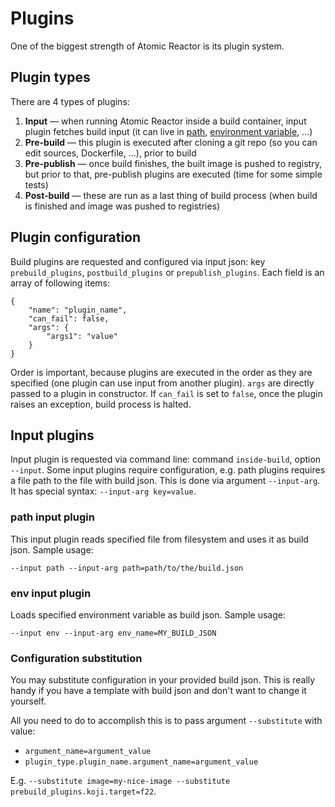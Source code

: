 Plugins
=======

One of the biggest strength of Atomic Reactor is its plugin system.

## Plugin types

There are 4 types of plugins:

1. **Input** — when running Atomic Reactor inside a build container, input plugin fetches build input (it can live in [path](https://github.com/projectatomic/atomic-reactor/blob/master/atomic_reactor/plugins/input_path.py), [environment variable](https://github.com/projectatomic/atomic-reactor/blob/master/atomic_reactor/plugins/input_env.py), ...)
2. **Pre-build** — this plugin is executed after cloning a git repo (so you can edit sources, Dockerfile, ...), prior to build
3. **Pre-publish** — once build finishes, the built image is pushed to registry, but prior to that, pre-publish plugins are executed (time for some simple tests)
4. **Post-build** — these are run as a last thing of build process (when build is finished and image was pushed to registries)

## Plugin configuration

Build plugins are requested and configured via input json: key `prebuild_plugins`, `postbuild_plugins` or `prepublish_plugins`. Each field is an array of following items:

```
{
    "name": "plugin_name",
    "can_fail": false,
    "args": {
        "args1": "value"
    }
}
```

Order is important, because plugins are executed in the order as they are specified (one plugin can use input from another plugin). `args` are directly passed to a plugin in constructor. If `can_fail` is set to `false`, once the plugin raises an exception, build process is halted.


## Input plugins

Input plugin is requested via command line: command `inside-build`, option `--input`. Some input plugins require configuration, e.g. path plugins requires a file path to the file with build json. This is done via argument `--input-arg`. It has special syntax: `--input-arg key=value`.

### path input plugin

This input plugin reads specified file from filesystem and uses it as build json. Sample usage:
```
--input path --input-arg path=path/to/the/build.json
```

### env input plugin

Loads specified environment variable as build json. Sample usage:
```
--input env --input-arg env_name=MY_BUILD_JSON
```

### Configuration substitution

You may substitute configuration in your provided build json. This is really handy if you have a template with build json and don't want to change it yourself.

All you need to do to accomplish this is to pass argument `--substitute` with value:
 * `argument_name=argument_value`
 * `plugin_type.plugin_name.argument_name=argument_value`

E.g. `--substitute image=my-nice-image --substitute prebuild_plugins.koji.target=f22`.


